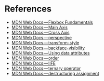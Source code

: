 # References
<ul>
<li><a href="https://developer.mozilla.org/en-US/docs/Web/CSS/CSS_Flexible_Box_Layout/Basic_Concepts_of_Flexbox">MDN Web Docs — Flexbox Fundamentals</a></li>
<li><a href="https://developer.mozilla.org/en-US/docs/Glossary/Main_Axis">MDN Web Docs — Main Axis</a></li>
<li><a href="https://developer.mozilla.org/en-US/docs/Glossary/Cross_Axis">MDN Web Docs — Cross Axis</a></li>
<li><a href="https://developer.mozilla.org/en-US/docs/Web/CSS/perspective">MDN Web Docs — perspective</a></li>
<li><a href="https://developer.mozilla.org/en-US/docs/Web/CSS/transform-style">MDN Web Docs — transform-style</a></li>
<li><a href="https://developer.mozilla.org/en-US/docs/Web/CSS/backface-visibility">MDN Web Docs — backface-visibility</a></li>
<li><a href="https://developer.mozilla.org/en-US/docs/Learn/HTML/Howto/Use_data_attributes">MDN Web Docs — Using data attributes</a></li>
<li><a href="https://developer.mozilla.org/en-US/docs/Web/CSS/CSS_Flexible_Box_Layout/Ordering_Flex_Items">MDN Web Docs — order</a></li>
<li><a href="https://developer.mozilla.org/en-US/docs/Glossary/IIFE">MDN Web Docs — IIFE</a></li>
<li><a href="https://developer.mozilla.org/en-US/docs/Web/JavaScript/Reference/Operators/Conditional_Operator">MDN Web Docs — ternary operator</a></li>
<li><a href="https://developer.mozilla.org/en-US/docs/Web/JavaScript/Reference/Operators/Destructuring_assignment">MDN Web Docs — destructuring assignment</a></li>
</ul>
